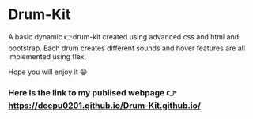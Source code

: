 # Drum-Kit
A basic dynamic 👉drum-kit created using advanced css and html and bootstrap. Each drum creates different sounds and hover features are all implemented using flex.


Hope you will enjoy it :grin:


### Here is the link to my publised webpage 👉 https://deepu0201.github.io/Drum-Kit.github.io/
